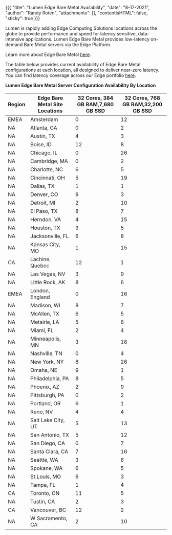{{{
  "title": "Lumen Edge Bare Metal Availability",
  "date": "8-17-2021",
  "author": "Randy Roten",
  "attachments": [],
  "contentIsHTML": false,
  "sticky": true
}}}

Lumen is rapidly adding Edge Computing Solutions locations across the globe to provide performance and speed for latency sensitive, data-intensive applications.
Lumen Edge Bare Metal provides low-latency on-demand Bare Metal servers via the Edge Platform.

Learn more about Edge Bare Metal [here](/edge-computing-solutions/edge-bare-metal/).

The table below provides current availability of Edge Bare Metal configurations at each location, all designed to deliver near-zero latency. You can find latency coverage across our Edge portfolio [here](https://www.lumen.com/en-us/resources/network-maps.html#edge-roadmap).

**Lumen Edge Bare Metal Server Configuration Availability By Location**

**Region**|**Edge Bare Metal Site Locations**|**32 Cores, 384 GB RAM,7,680 GB SSD**|**32 Cores, 768 GB RAM,32,200 GB SSD**
----------|----------------------------------|----------------------------------|------------------------------------------|
EMEA|Amsterdam|0|12
NA|Atlanta, GA|0|2
NA|Austin, TX|4|3
NA|Boise, ID|12|8
NA|Chicago, IL|0|26
NA|Cambridge, MA|0|2
NA|Charlotte, NC|6|5
NA|Cincinnati, OH|5|19
NA|Dallas, TX|1|1
NA|Denver, CO|9|3
NA|Detroit, MI|2|10
NA|El Paso, TX|8|7
NA|Herndon, VA|4|15
NA|Houston, TX|3|5
NA|Jacksonville, FL|6|8
NA|Kansas City, MO|1|15
CA|Lachine, Quebec|12|1
NA|Las Vegas, NV|3|9
NA|Little Rock, AK|8|6
EMEA|London, England|0|16
NA|Madison, WI|8|7
NA|McAllen, TX|6|5
NA|Metairie, LA|5|6
NA|Miami, FL|2|4
NA|Minneapolis, MN|3|16
NA|Nashville, TN|0|4
NA|New York, NY|8|26
NA|Omaha, NE|9|1
NA|Philadelphia, PA|8|5
NA|Phoenix, AZ|2|9
NA|Pittsburgh, PA|0|2
NA|Portland, OR|6|1
NA|Reno, NV|4|4
NA|Salt Lake City, UT|5|13
NA|San Antonio, TX|5|12
NA|San Diego, CA|0|7
NA|Santa Clara, CA|7|16
NA|Seattle, WA|3|6
NA|Spokane, WA|6|5
NA|St.Louis, MO|6|3
NA|Tampa, FL|1|4
CA|Toronto, ON|11|5
NA|Tustin, CA|2|3
CA|Vancouver, BC|12|2
NA|W Sacramento, CA|2|10

